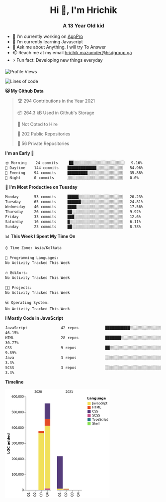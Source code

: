 <h1 align="center">Hi 👋, I'm Hrichik</h1>
<h3 align="center">A 13 Year Old kid</h3>


- 🔭 I’m currently working on [AppPro](https://apppro.in)
- 🌱 I’m currently learning Javascript
- 💬 Ask me about Anything. I will try To Answer
- 📫 Reach me at my email hrichik.mazumder@hsdgroup.ga
- ⚡ Fun fact: Developing new things everyday

<!--START_SECTION:waka-->
![Profile Views](http://img.shields.io/badge/Profile%20Views-0-blue)

![Lines of code](https://img.shields.io/badge/From%20Hello%20World%20I%27ve%20Written-1.2%20million%20lines%20of%20code-blue)

**🐱 My Github Data** 

> 🏆 294 Contributions in the Year 2021
 > 
> 📦 264.3 kB Used in Github's Storage 
 > 
> 🚫 Not Opted to Hire
 > 
> 📜 202 Public Repositories 
 > 
> 🔑 56 Private Repositories  
 > 
**I'm an Early 🐤** 

```text
🌞 Morning    24 commits     ██░░░░░░░░░░░░░░░░░░░░░░░   9.16% 
🌆 Daytime    144 commits    █████████████░░░░░░░░░░░░   54.96% 
🌃 Evening    94 commits     █████████░░░░░░░░░░░░░░░░   35.88% 
🌙 Night      0 commits      ░░░░░░░░░░░░░░░░░░░░░░░░░   0.0%

```
📅 **I'm Most Productive on Tuesday** 

```text
Monday       53 commits     █████░░░░░░░░░░░░░░░░░░░░   20.23% 
Tuesday      65 commits     ██████░░░░░░░░░░░░░░░░░░░   24.81% 
Wednesday    46 commits     ████░░░░░░░░░░░░░░░░░░░░░   17.56% 
Thursday     26 commits     ██░░░░░░░░░░░░░░░░░░░░░░░   9.92% 
Friday       33 commits     ███░░░░░░░░░░░░░░░░░░░░░░   12.6% 
Saturday     16 commits     █░░░░░░░░░░░░░░░░░░░░░░░░   6.11% 
Sunday       23 commits     ██░░░░░░░░░░░░░░░░░░░░░░░   8.78%

```


📊 **This Week I Spent My Time On** 

```text
⌚︎ Time Zone: Asia/Kolkata

💬 Programming Languages: 
No Activity Tracked This Week

🔥 Editors: 
No Activity Tracked This Week

🐱‍💻 Projects: 
No Activity Tracked This Week

💻 Operating System: 
No Activity Tracked This Week

```

**I Mostly Code in JavaScript** 

```text
JavaScript               42 repos            ███████████░░░░░░░░░░░░░░   46.15% 
HTML                     28 repos            ███████░░░░░░░░░░░░░░░░░░   30.77% 
CSS                      9 repos             ██░░░░░░░░░░░░░░░░░░░░░░░   9.89% 
Java                     3 repos             ░░░░░░░░░░░░░░░░░░░░░░░░░   3.3% 
SCSS                     3 repos             ░░░░░░░░░░░░░░░░░░░░░░░░░   3.3%

```


**Timeline**

![Chart not found](https://raw.githubusercontent.com/hrichiksite/hrichiksite/master/charts/bar_graph.png) 


<!--END_SECTION:waka-->
